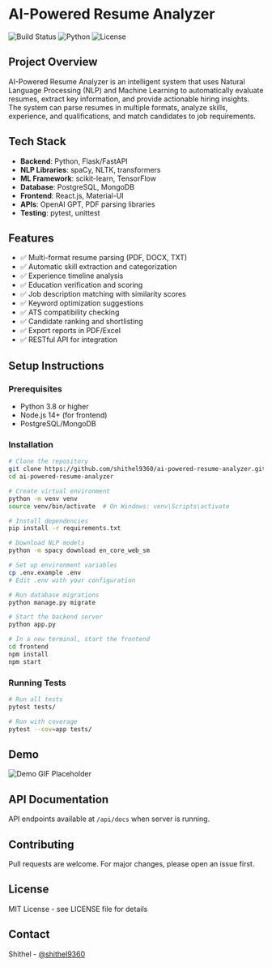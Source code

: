 # AI-Powered Resume Analyzer

![Build Status](https://img.shields.io/badge/build-passing-brightgreen)
![Python](https://img.shields.io/badge/python-3.8%2B-blue)
![License](https://img.shields.io/badge/license-MIT-green)

## Project Overview
AI-Powered Resume Analyzer is an intelligent system that uses Natural Language Processing (NLP) and Machine Learning to automatically evaluate resumes, extract key information, and provide actionable hiring insights. The system can parse resumes in multiple formats, analyze skills, experience, and qualifications, and match candidates to job requirements.

## Tech Stack
- **Backend**: Python, Flask/FastAPI
- **NLP Libraries**: spaCy, NLTK, transformers
- **ML Framework**: scikit-learn, TensorFlow
- **Database**: PostgreSQL, MongoDB
- **Frontend**: React.js, Material-UI
- **APIs**: OpenAI GPT, PDF parsing libraries
- **Testing**: pytest, unittest

## Features
- ✅ Multi-format resume parsing (PDF, DOCX, TXT)
- ✅ Automatic skill extraction and categorization
- ✅ Experience timeline analysis
- ✅ Education verification and scoring
- ✅ Job description matching with similarity scores
- ✅ Keyword optimization suggestions
- ✅ ATS compatibility checking
- ✅ Candidate ranking and shortlisting
- ✅ Export reports in PDF/Excel
- ✅ RESTful API for integration

## Setup Instructions

### Prerequisites
- Python 3.8 or higher
- Node.js 14+ (for frontend)
- PostgreSQL/MongoDB

### Installation

```bash
# Clone the repository
git clone https://github.com/shithel9360/ai-powered-resume-analyzer.git
cd ai-powered-resume-analyzer

# Create virtual environment
python -m venv venv
source venv/bin/activate  # On Windows: venv\Scripts\activate

# Install dependencies
pip install -r requirements.txt

# Download NLP models
python -m spacy download en_core_web_sm

# Set up environment variables
cp .env.example .env
# Edit .env with your configuration

# Run database migrations
python manage.py migrate

# Start the backend server
python app.py

# In a new terminal, start the frontend
cd frontend
npm install
npm start
```

### Running Tests

```bash
# Run all tests
pytest tests/

# Run with coverage
pytest --cov=app tests/
```

## Demo

![Demo GIF Placeholder](https://via.placeholder.com/800x400.png?text=Demo+GIF+Coming+Soon)

## API Documentation

API endpoints available at `/api/docs` when server is running.

## Contributing

Pull requests are welcome. For major changes, please open an issue first.

## License

MIT License - see LICENSE file for details

## Contact

Shithel - [@shithel9360](https://github.com/shithel9360)
